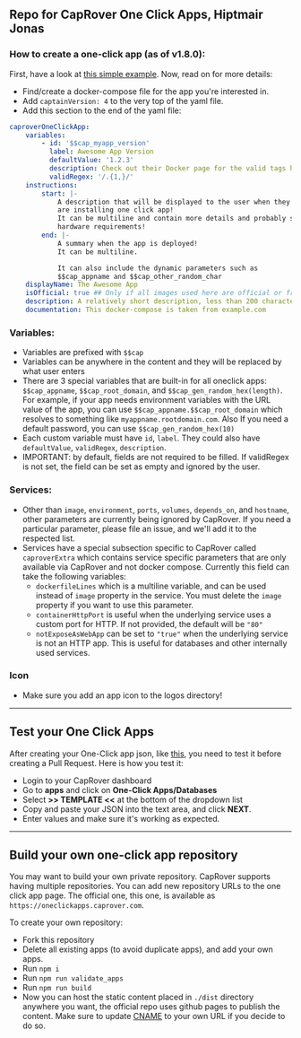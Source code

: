 ## Repo for CapRover One Click Apps, Hiptmair Jonas

### How to create a one-click app (as of v1.8.0):

First, have a look at [this simple example](https://github.com/caprover/one-click-apps/blob/master/public/v4/apps/privatebin.yml). Now, read on for more details:

-   Find/create a docker-compose file for the app you're interested in.
-   Add `captainVersion: 4` to the very top of the yaml file.
-   Add this section to the end of the yaml file:

```yaml
caproverOneClickApp:
    variables:
        - id: '$$cap_myapp_version'
          label: Awesome App Version
          defaultValue: '1.2.3'
          description: Check out their Docker page for the valid tags https://hub.docker.com/r/....../tags
          validRegex: '/.{1,}/'
    instructions:
        start: |-
            A description that will be displayed to the user when they
            are installing one click app!
            It can be multiline and contain more details and probably special
            hardware requirements!
        end: |-
            A summary when the app is deployed!
            It can be multiline.

            It can also include the dynamic parameters such as
            $$cap_appname and $$cap_other_random_char
    displayName: The Awesome App
    isOfficial: true ## Only if all images used here are official or from a trusted source.
    description: A relatively short description, less than 200 characters.
    documentation: This docker-compose is taken from example.com
```

### Variables:

-   Variables are prefixed with `$$cap`
-   Variables can be anywhere in the content and they will be replaced by what user enters
-   There are 3 special variables that are built-in for all oneclick apps: `$$cap_appname`, `$$cap_root_domain`, and `$$cap_gen_random_hex(length)`. For example, if your app needs environment variables with the URL value of the app, you can use `$$cap_appname.$$cap_root_domain` which resolves to something like `myappname.rootdomain.com`. Also If you need a default password, you can use `$$cap_gen_random_hex(10)`
-   Each custom variable must have `id`, `label`. They could also have `defaultValue`, `validRegex`, `description`.
-   IMPORTANT: by default, fields are not required to be filled. If validRegex is not set, the field can be set as empty and ignored by the user.

### Services:

-   Other than `image`, `environment`, `ports`, `volumes`, `depends_on`, and `hostname`, other parameters are currently being ignored by CapRover. If you need a particular parameter, please file an issue, and we'll add it to the respected list.
-   Services have a special subsection specific to CapRover called `caproverExtra` which contains service specific parameters that are only available via CapRover and not docker compose. Currently this field can take the following variables:
    -   `dockerfileLines` which is a multiline variable, and can be used instead of `image` property in the service. You must delete the `image` property if you want to use this parameter.
    -   `containerHttpPort` is useful when the underlying service uses a custom port for HTTP. If not provided, the default will be `"80"`
    -   `notExposeAsWebApp` can be set to `"true"` when the underlying service is not an HTTP app. This is useful for databases and other internally used services.

### Icon

-   Make sure you add an app icon to the logos directory!

---

## Test your One Click Apps

After creating your One-Click app json, like [this](https://github.com/caprover/one-click-apps/blob/master/public/v2/apps/adminer.json), you need to test it before creating a Pull Request. Here is how you test it:

-   Login to your CapRover dashboard
-   Go to **apps** and click on **One-Click Apps/Databases**
-   Select **>> TEMPLATE <<** at the bottom of the dropdown list
-   Copy and paste your JSON into the text area, and click **NEXT**.
-   Enter values and make sure it's working as expected.

---

## Build your own one-click app repository

You may want to build your own private repository. CapRover supports having multiple repositories. You can add new repository URLs to the one click app page. The official one, this one, is available as `https://oneclickapps.caprover.com`.

To create your own repository:

-   Fork this repository
-   Delete all existing apps (to avoid duplicate apps), and add your own apps.
-   Run `npm i`
-   Run `npm run validate_apps`
-   Run `npm run build`
-   Now you can host the static content placed in `./dist` directory anywhere you want, the official repo uses github pages to publish the content. Make sure to update [CNAME](https://github.com/caprover/one-click-apps/blob/master/public/CNAME) to your own URL if you decide to do so.
